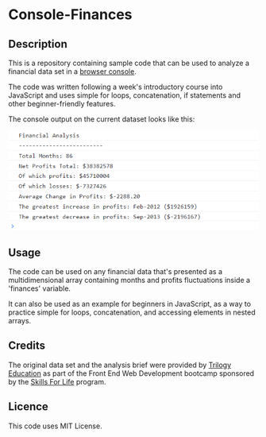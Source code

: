 # Console-Finances

## Description

This is a repository containing sample code that can be used to analyze a financial data set in a [browser console](https://maijako.github.io/Console-Finances). 

The code was written following a week's introductory course into JavaScript and uses simple for loops, concatenation, if statements and other beginner-friendly features.

The console output on the current dataset looks like this:

![analysis](./Assets/AnalysisScreenshot.PNG)


## Usage

The code can be used on any financial data that's presented as a multidimensional array containing months and profits fluctuations inside a 'finances' variable.

It can also be used as an example for beginners in JavaScript, as a way to practice simple for loops, concatenation, and accessing elements in nested arrays.


## Credits

The original data set and the analysis brief were provided by [Trilogy Education](https://2u.com/) as part of the Front End Web Development bootcamp sponsored by the [Skills For Life](https://skillsforlife.edx.org/) program.



## Licence

This code uses MIT License.

